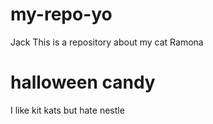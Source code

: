 # my-repo-yo
Jack This is a repository about my cat Ramona

# halloween candy
I like kit kats but hate nestle 

